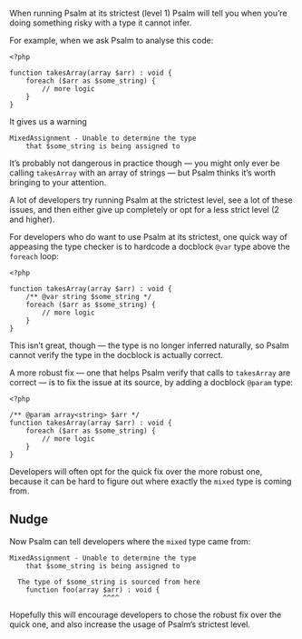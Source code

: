 <!--
	title: Making mixed issues easier to diagnose
	date: 2021-03-29 09:30:00
  author: Matt Brown
  author_link: https://twitter.com/mattbrowndev
-->

When running Psalm at its strictest (level 1) Psalm will tell you when you’re doing something risky with a type it cannot infer.

For example, when we ask Psalm to analyse this code:
 
```
<?php

function takesArray(array $arr) : void {
    foreach ($arr as $some_string) {
	    // more logic
    }
}
```

It gives us a warning

```
MixedAssignment - Unable to determine the type
    that $some_string is being assigned to
```

It’s probably not dangerous in practice though — you might only ever be calling `takesArray` with an array of strings — but Psalm thinks it’s worth bringing to your attention.

A lot of developers try running Psalm at the strictest level, see a lot of these issues, and then either give up completely or opt for a less strict level (2 and higher).

For developers who do want to use Psalm at its strictest, one quick way of appeasing the type checker is to hardcode a docblock `@var` type  above the `foreach` loop:

```
<?php

function takesArray(array $arr) : void {
    /** @var string $some_string */
    foreach ($arr as $some_string) {
	    // more logic
    }
}
```

This isn’t great, though — the type is no longer inferred naturally, so Psalm cannot verify the type in the docblock is actually correct.

A more robust fix — one that helps Psalm verify that calls to `takesArray` are correct — is to fix the issue at its source, by adding a docblock `@param` type:

```
<?php

/** @param array<string> $arr */
function takesArray(array $arr) : void {
    foreach ($arr as $some_string) {
	    // more logic
    }
}
```

Developers will often opt for the quick fix over the more robust one, because it can be hard to figure out where exactly the `mixed` type is coming from.

## Nudge

Now Psalm can tell developers where the `mixed` type came from:

```
MixedAssignment - Unable to determine the type
    that $some_string is being assigned to

  The type of $some_string is sourced from here
    function foo(array $arr) : void {
                       ^^^^
```

Hopefully this will encourage developers to chose the robust fix over the quick one, and also increase the usage of Psalm’s strictest level.
